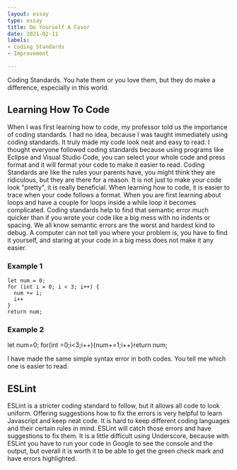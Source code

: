 ```yaml
---
layout: essay
type: essay
title: Do Yourself A Favor
date: 2021-02-11
labels:
- Coding Standards
- Improvement

---
```


Coding Standards. You hate them or you love them, but they do make a difference, especially in this world. 

## Learning How To Code
When I was first learning how to code, my professor told us the importance of coding standards. I had no idea, because I was taught immediately using coding standards. It truly made my code look neat and easy to read. I thought everyone followed coding standards because using programs like Eclipse and Visual Studio Code, you can select your whole code and press format and it will format your code to make it easier to read. Coding Standards are like the rules your parents have, you might think they are ridiculous, but they are there for a reason. It is not just to make your code look "pretty", it is really beneficial. When learning how to code, it is easier to trace when your code follows a format. When you are first learning about loops and have a couple for loops inside a while loop it becomes complicated. Coding standards help to find that semantic error much quicker than if you wrote your code like a big mess with no indents or spacing. We all know semantic errors are the worst and hardest kind to debug. A computer can not tell you where your problem is, you have to find it yourself, and staring at your code in a big mess does not make it any easier. 
### Example 1
```
let num = 0;
for (int i = 0; i < 3; i++) {
  num += i;
  i++
}
return num;
```
### Example 2
let num=0;
for(int =0;i<3;i++){num+=1;i++}return num;

I have made the same simple syntax error in both codes. You tell me which one is easier to read. 

## ESLint
ESLint is a stricter coding standard to follow, but it allows all code to look uniform. Offering suggestions how to fix the errors is very helpful to learn Javascript and keep neat code. It is hard to keep different coding languages and their certain rules in mind. ESLint will catch those errors and have suggestions to fix them. It is a little difficult using Underscore, because with ESLint you have to run your code in Google to see the console and the output, but overall it is worth it to be able to get the green check mark and have errors highlighted. 
